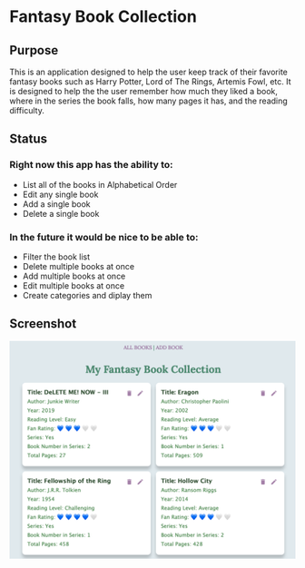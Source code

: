 # Fantasy Book Collection
## Purpose
 This is an application designed to help the user keep track of their favorite
 fantasy books such as Harry Potter, Lord of The Rings, Artemis Fowl, etc. It is designed
 to help the the user remember how much they liked a book, where in the series the book
 falls, how many pages it has, and the reading difficulty.
 ## Status
 ### Right now this app has the ability to:
 * List all of the books in Alphabetical Order
 * Edit any single book
 * Add a single book
 * Delete a single book
 ### In the future it would be nice to be able to:
 * Filter the book list
 * Delete multiple books at once
 * Add multiple books at once
 * Edit multiple books at once
 * Create categories and diplay them
 ## Screenshot
  ![](src/images/screenshot.png)
